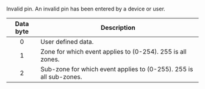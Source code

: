 Invalid pin. An invalid pin has been entered by a device or user.

 | Data byte | Description |
 | :---------: | ----------- |
 | 0 | User defined data. |
 | 1 | Zone for which event applies to (0-254). 255 is all zones.         |
 | 2 | Sub-zone for which event applies to (0-255). 255 is all sub-zones. |